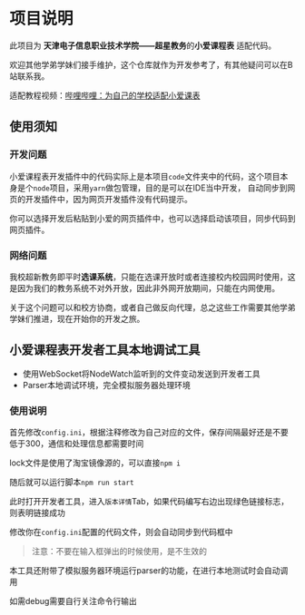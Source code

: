 # 项目说明

此项目为 **天津电子信息职业技术学院——超星教务**的**小爱课程表** 适配代码。

欢迎其他学弟学妹们接手维护，这个仓库就作为开发参考了，有其他疑问可以在B站联系我。

适配教程视频：[哔哩哔哩：为自己的学校适配小爱课表](https://www.bilibili.com/video/BV1Fs4y1Z7Et/)

## 使用须知

### 开发问题


小爱课程表开发插件中的代码实际上是本项目`code`文件夹中的代码，这个项目本身是个`node`项目，采用`yarn`做包管理，目的是可以在IDE当中开发，
自动同步到网页的开发插件中，因为网页开发插件没有代码提示。

你可以选择开发后粘贴到小爱的网页插件中，也可以选择启动该项目，同步代码到网页插件。

### 网络问题


我校超新教务即平时**选课系统**，只能在选课开放时或者连接校内校园网时使用，这是因为我们的教务系统不对外开放，因此非外网开放期间，只能在内网使用。

关于这个问题可以和校方协商，或者自己做反向代理，总之这些工作需要其他学弟学妹们推进，现在开始你的开发之旅。




## 小爱课程表开发者工具本地调试工具

- 使用WebSocket将NodeWatch监听到的文件变动发送到开发者工具
- Parser本地调试环境，完全模拟服务器处理环境

### 使用说明

首先修改`config.ini`，根据注释修改为自己对应的文件，保存间隔最好还是不要低于300，通信和处理信息都需要时间

lock文件是使用了淘宝镜像源的，可以直接`npm i`

随后就可以运行脚本`npm run start`

此时打开开发者工具，进入`版本详情`Tab，如果代码编写右边出现绿色链接标志，则表明链接成功

修改你在`config.ini`配置的代码文件，则会自动同步到代码框中

> 注意：不要在输入框弹出的时候使用，是不生效的

本工具还附带了模拟服务器环境运行parser的功能，在进行本地测试时会自动调用

如需debug需要自行关注命令行输出